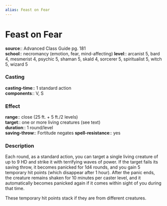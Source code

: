 ```yaml
---
alias: Feast on Fear
---
```


# Feast on Fear 

**source**:: Advanced Class Guide pg. 181  
**school**:: necromancy (emotion, fear, mind-affecting)
**level**:: arcanist 5, bard 4, mesmerist 4, psychic 5, shaman 5, skald 4, sorcerer 5, spiritualist 5, witch 5, wizard 5

### Casting 

**casting-time**:: 1 standard action  
**components**:: V, S

### Effect 

**range**:: close (25 ft. + 5 ft./2 levels)  
**target**:: one or more living creatures (see text)  
**duration**:: 1 round/level  
**saving-throw**:: Fortitude negates
**spell-resistance**:: yes

### Description 

Each round, as a standard action, you can target a single living creature of up to 9 HD and strike it with terrifying waves of power. If the target fails its saving throw, it becomes panicked for 1d4 rounds, and you gain 5 temporary hit points (which disappear after 1 hour). After the panic ends, the creature remains shaken for 10 minutes per caster level, and it automatically becomes panicked again if it comes within sight of you during that time.  
  
These temporary hit points stack if they are from different creatures.
